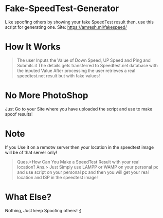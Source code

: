 # Fake-SpeedTest-Generator
Like spoofing others by showing your fake SpeedTest result then, use this script for generating one. Site: https://amresh.ml/fakespeed/

# How It Works
>The user Inputs the Value of Down Speed, UP Speed and Ping and Submits it
>The details gets transferred to Speedtest.net database with the inputed Value
>After processing the user retrieves a real speedtest.net result but with fake values!

# No More PhotoShop
Just Go to your Site where you have uploaded the script and use to make spoof results!

# Note
If you Use it on a remotw server then your location in the speedtest image will be of that server only!
>Ques.>How Can You Make a SpeedTest Result with your real location?
Ans.> Just Simply use LAMPP or WAMP on your personal pc and use script on your personal pc and then you will get your real location and ISP in the speedtest image!

# What Else?
Nothing, Just keep Spoofing others! ;)
